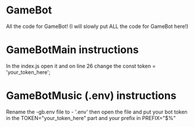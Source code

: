 # GameBot
All the code for GameBot!
(I will slowly put ALL the code for GameBot here!)

# GameBotMain instructions
In the index.js open it and on line 26 change the  const token = 'your_token_here';

# GameBotMusic (.env) instructions
Rename the -gb.env file to - '.env' then open the file and put your bot token in the TOKEN="your_token_here" part and your prefix in PREFIX="$%"
